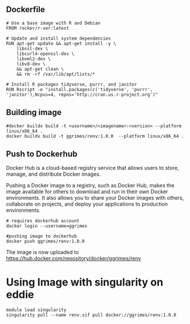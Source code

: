 ## Dockerfile

```
# Use a base image with R and Debian
FROM rocker/r-ver:latest

# Update and install system dependencies
RUN apt-get update && apt-get install -y \
    libssl-dev \
    libcurl4-openssl-dev \
    libxml2-dev \
    libv8-dev \
    && apt-get clean \
    && rm -rf /var/lib/apt/lists/*

# Install R packages tidyverse, purrr, and janitor
RUN Rscript -e "install.packages(c('tidyverse', 'purrr', 'janitor'),Ncpus=4, repos='http://cran.us.r-project.org')"
```

## Building image

```{}
#docker buildx build -t <username>/<imagename>:<version> --platform linux/x86_64 .
docker buildx build -t ggrimes/renv:1.0.0  --platform linux/x86_64 .
```
## Push to Dockerhub

Docker Hub is a cloud-based registry service that allows users to store, manage, and distribute Docker images.

Pushing a Docker image to a registry, such as Docker Hub, makes the image available for others to download and run in their own Docker environments. It also allows you to share your Docker images with others, collaborate on projects, and deploy your applications to production environments.

```{}
# requires dockerhub account
docker login --username=ggrimes

#pushing image to dockerhub
docker push ggrimes/renv:1.0.0 
```

The image is now uploaded to https://hub.docker.com/repository/docker/ggrimes/renv

# Using Image with singularity on eddie

```
module load singularity
singularity pull --name renv.sif pull docker://ggrimes/renv:1.0.0
```
